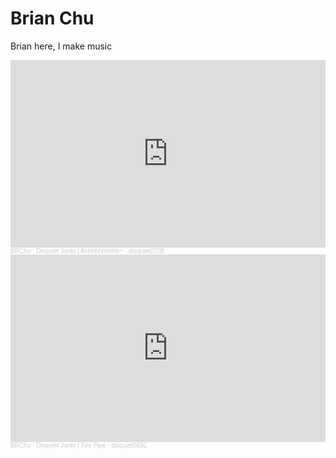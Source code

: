 # Brian Chu

Brian here, I make music

<iframe width="100%" height="300" scrolling="no" frameborder="no" allow="autoplay" src="https://w.soundcloud.com/player/?url=https%3A//api.soundcloud.com/tracks/soundcloud%253Atracks%253A2136241488&color=%23ff5500&auto_play=false&hide_related=false&show_comments=true&show_user=true&show_reposts=false&show_teaser=true&visual=true"></iframe><div style="font-size: 10px; color: #cccccc;line-break: anywhere;word-break: normal;overflow: hidden;white-space: nowrap;text-overflow: ellipsis; font-family: Interstate,Lucida Grande,Lucida Sans Unicode,Lucida Sans,Garuda,Verdana,Tahoma,sans-serif;font-weight: 100;"><a href="https://soundcloud.com/brchu" title="BRChu" target="_blank" style="color: #cccccc; text-decoration: none;">BRChu</a> · <a href="https://soundcloud.com/brchu/disquiet-junto-ahhhhhhhhhhhhh-disquiet0708" title="Disquiet Junto | Ahhhhhhhhhh~ - disquiet0708" target="_blank" style="color: #cccccc; text-decoration: none;">Disquiet Junto | Ahhhhhhhhhh~ - disquiet0708</a></div>

<iframe width="100%" height="300" scrolling="no" frameborder="no" allow="autoplay" src="https://w.soundcloud.com/player/?url=https%3A//api.soundcloud.com/tracks/soundcloud%253Atracks%253A2075182640&color=%23ff5500&auto_play=false&hide_related=false&show_comments=true&show_user=true&show_reposts=false&show_teaser=true&visual=true"></iframe><div style="font-size: 10px; color: #cccccc;line-break: anywhere;word-break: normal;overflow: hidden;white-space: nowrap;text-overflow: ellipsis; font-family: Interstate,Lucida Grande,Lucida Sans Unicode,Lucida Sans,Garuda,Verdana,Tahoma,sans-serif;font-weight: 100;"><a href="https://soundcloud.com/brchu" title="BRChu" target="_blank" style="color: #cccccc; text-decoration: none;">BRChu</a> · <a href="https://soundcloud.com/brchu/disquiet-junto-fire-pipe-disquiet0692" title="Disquiet Junto | Fire Pipe - disquiet0692" target="_blank" style="color: #cccccc; text-decoration: none;">Disquiet Junto | Fire Pipe - disquiet0692</a></div>
